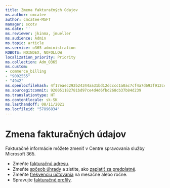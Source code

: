 ```yaml
---
title: Zmena fakturačných údajov
ms.author: cmcatee
author: cmcatee-MSFT
manager: scotv
ms.date: ''
ms.reviewer: jkinma, jmueller
ms.audience: Admin
ms.topic: article
ms.service: o365-administration
ROBOTS: NOINDEX, NOFOLLOW
localization_priority: Priority
ms.collection: Adm_O365
ms.custom:
- commerce_billing
- "9002555"
- "4942"
ms.openlocfilehash: 4f17eaec292b24344aa31bd12dcccc1a0ac7cf4a7d693f912ccfc03ac316db47
ms.sourcegitcommit: 920051182781bd97ce4d4d6fbd268cb37b84d239
ms.translationtype: HT
ms.contentlocale: sk-SK
ms.lasthandoff: 08/11/2021
ms.locfileid: "57896834"
---
```

# <a name="change-billing-information"></a>Zmena fakturačných údajov

Fakturačné informácie môžete zmeniť v Centre spravovania služby Microsoft 365. 

- Zmeňte [fakturačnú adresu](https://docs.microsoft.com/microsoft-365/commerce/billing-and-payments/change-your-billing-addresses).
- Zmeňte [spôsob úhrady](https://docs.microsoft.com/microsoft-365/commerce/billing-and-payments/manage-payment-methods) a zistite, ako [zaplatiť za predplatné](https://docs.microsoft.com/microsoft-365/commerce/billing-and-payments/pay-for-your-subscription).
- Zmeňte [frekvenciu účtovania](https://docs.microsoft.com/microsoft-365/commerce/billing-and-payments/change-payment-frequency) na mesačne alebo ročne.
- Spravujte [fakturačné profily](https://docs.microsoft.com/microsoft-365/commerce/billing-and-payments/manage-billing-profiles).
